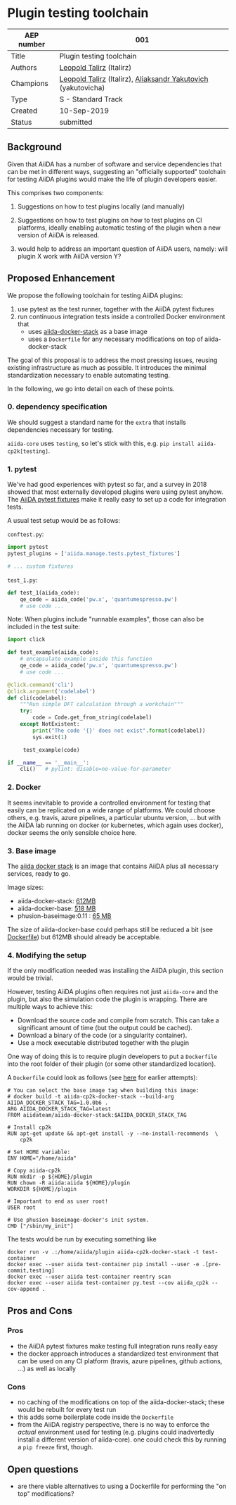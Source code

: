 # Plugin testing toolchain

| AEP number | 001                                                          |
|------------|--------------------------------------------------------------|
| Title      | Plugin testing toolchain                |
| Authors    | [Leopold Talirz](mailto:leopold.talirz@epfl.ch) (ltalirz)|
| Champions  | [Leopold Talirz](mailto:leopold.talirz@epfl.ch) (ltalirz), [Aliaksandr Yakutovich](mailto:aliaksandr.yakutovich@epfl.ch) (yakutovicha)|
| Type       | S - Standard Track                                           |
| Created    | 10-Sep-2019                                                  |
| Status     | submitted                                                    |

## Background 
Given that AiiDA has a number of software and service dependencies that can be met in different ways, suggesting an "officially supported" toolchain for testing AiiDA plugins would make the life of plugin developers easier.

This comprises two components:
 1. Suggestions on how to test plugins locally (and manually)
 2. Suggestions on how to test plugins on how to test plugins on CI platforms, ideally enabling automatic testing of the plugin when a new version of AiiDA is released.

2. would help to address an important question of AiiDA users, namely: will plugin X work with AiiDA version Y?

## Proposed Enhancement 

We propose the following toolchain for testing AiiDA plugins:

 1. use pytest as the test runner, together with the AiiDA pytest fixtures
 1. run continuous integration tests inside a controlled Docker environment that
    * uses [aiida-docker-stack](https://github.com/aiidateam/aiida-docker-stack) as a base image
    * uses a `Dockerfile` for any necessary modifications on top of aiida-docker-stack

The goal of this proposal is to address the most pressing issues, reusing existing infrastructure as much as possible.
It introduces the minimal standardization necessary to enable automating testing.

In the following, we go into detail on each of these points.

### 0. dependency specification

We should suggest a standard name for the `extra` that installs dependencies necessary for testing.

`aiida-core` uses `testing`, so let's stick with this, e.g.  `pip install aiida-cp2k[testing]`.

### 1. pytest

We've had good experiences with pytest so far, and a survey in 2018 showed that most externally developed plugins were using pytest anyhow. 
The [AiiDA pytest fixtures](https://github.com/aiidateam/aiida-core/pull/3319) make it really easy to set up a code for integration tests.

A usual test setup would be as follows:

`conftest.py`:
```python
import pytest
pytest_plugins = ['aiida.manage.tests.pytest_fixtures']

# ... custom fixtures
```

`test_1.py`:
```python
def test_1(aiida_code):
    qe_code = aiida_code('pw.x', 'quantumespresso.pw')
    # use code ...
```

Note: When plugins include "runnable examples", those can also be included in the test suite:

```python
import click 

def test_example(aiida_code):
    # encapsulate example inside this function
    qe_code = aiida_code('pw.x', 'quantumespresso.pw')
    # use code ...

@click.command('cli')
@click.argument('codelabel')
def cli(codelabel):
    """Run simple DFT calculation through a workchain"""
    try:
        code = Code.get_from_string(codelabel)
    except NotExistent:
        print("The code '{}' does not exist".format(codelabel))
        sys.exit(1)

     test_example(code)

if __name__ == '__main__':
    cli()   # pylint: disable=no-value-for-parameter
```

### 2. Docker

It seems inevitable to provide a controlled environment for testing that easily can be replicated on a wide range of platforms.
We could choose others, e.g. travis, azure pipelines, a particular ubuntu version, ... but with the AiiDA lab running on docker (or kubernetes, which again uses docker), docker seems the only sensible choice here.

### 3. Base image

The [aiida docker stack](https://github.com/aiidateam/aiida-docker-stack) is an image that contains AiiDA plus all necessary services, ready to go.

Image sizes:
 * aiida-docker-stack: [612MB](https://hub.docker.com/r/aiidateam/aiida-docker-stack/tags)
 * aiida-docker-base: [518 MB](https://hub.docker.com/r/aiidateam/aiida-docker-base/tags)
 * phusion-baseimage:0.11 : [65 MB](https://hub.docker.com/r/phusion/baseimage/tags)

The size of aiida-docker-base could perhaps still be reduced a bit (see [Dockerfile](https://hub.docker.com/r/aiidateam/aiida-docker-base/dockerfile)) but 612MB should already be acceptable.

### 4. Modifying the setup

If the only modification needed was installing the AiiDA plugin, this section would be trivial.

However, testing AiiDA plugins often requires not just `aiida-core` and the plugin, but also the simulation code the plugin is wrapping.
There are multiple ways to achieve this:

 * Download the source code and compile from scratch. This can take a significant amount of time (but the output could be cached).
 * Download a binary of the code (or a singularity container).
 * Use a mock executable distributed together with the plugin

One way of doing this is to require plugin developers to put a `Dockerfile` into the root folder of their plugin (or some other standardized location).

A `Dockerfile` could look as follows (see [here](https://github.com/aiidateam/aiida-cp2k/blob/develop/Dockerfile) for earlier attempts):
```docker
# You can select the base image tag when building this image:
# docker build -t aiida-cp2k-docker-stack --build-arg AIIDA_DOCKER_STACK_TAG=1.0.0b6 .
ARG AIIDA_DOCKER_STACK_TAG=latest
FROM aiidateam/aiida-docker-stack:$AIIDA_DOCKER_STACK_TAG

# Install cp2k
RUN apt-get update && apt-get install -y --no-install-recommends  \
    cp2k

# Set HOME variable:
ENV HOME="/home/aiida"

# Copy aiida-cp2k
RUN mkdir -p ${HOME}/plugin
RUN chown -R aiida:aiida ${HOME}/plugin
WORKDIR ${HOME}/plugin

# Important to end as user root!
USER root

# Use phusion baseimage-docker's init system.
CMD ["/sbin/my_init"]
```

The tests would be run by executing something like
```
docker run -v .:/home/aiida/plugin aiida-cp2k-docker-stack -t test-container
docker exec --user aiida test-container pip install --user -e .[pre-commit,testing]
docker exec --user aiida test-container reentry scan
docker exec --user aiida test-container py.test --cov aiida_cp2k --cov-append .
```

## Pros and Cons 

### Pros
 * the AiiDA pytest fixtures make testing full integration runs really easy
 * the docker approach introduces a standardized test environment that can be used on any CI platform (travis, azure pipelines, github actions, ...) as well as locally

### Cons
 * no caching of the modifications on top of the aiida-docker-stack; these would be rebuilt for every test run
 * this adds some boilerplate code inside the `Dockerfile`
 * from the AiiDA registry perspective, there is no way to enforce the *actual* environment used for testing (e.g. plugins could inadvertedly install a different version of aiida-core). one could check this by running a `pip freeze` first, though.

## Open questions
 * are there viable alternatives to using a Dockerfile for performing the "on top" modifications?
